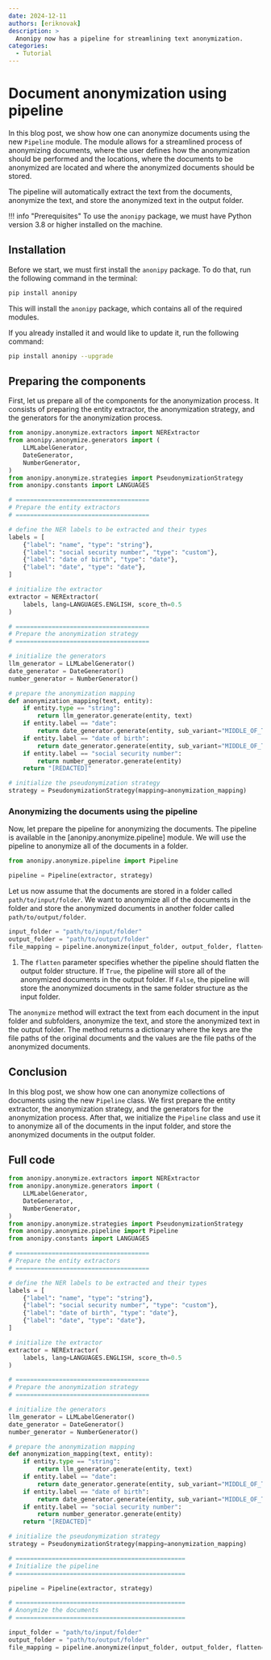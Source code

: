 ```yaml
---
date: 2024-12-11
authors: [eriknovak]
description: >
  Anonipy now has a pipeline for streamlining text anonymization.
categories:
  - Tutorial
---
```


# Document anonymization using pipeline

In this blog post, we show how one can anonymize documents using the new `Pipeline`
module. The module allows for a streamlined process of anonymizing documents, where
the user defines how the anonymization should be performed and the locations, where
the documents to be anonymized are located and where the anonymized documents should
be stored.

The pipeline will automatically extract the text from the documents, anonymize
the text, and store the anonymized text in the output folder.

<!-- more -->

!!! info "Prerequisites"
    To use the `anonipy` package, we must have Python version 3.8 or higher
    installed on the machine.

## Installation

Before we start, we must first install the `anonipy` package. To do that, run the
following command in the terminal:

```bash
pip install anonipy
```

This will install the `anonipy` package, which contains all of the required modules.

If you already installed it and would like to update it, run the following command:

```bash
pip install anonipy --upgrade
```

## Preparing the components

First, let us prepare all of the components for the anonymization process. It
consists of preparing the entity extractor, the anonymization strategy, and the
generators for the anonymization process.

```python
from anonipy.anonymize.extractors import NERExtractor
from anonipy.anonymize.generators import (
    LLMLabelGenerator,
    DateGenerator,
    NumberGenerator,
)
from anonipy.anonymize.strategies import PseudonymizationStrategy
from anonipy.constants import LANGUAGES

# =====================================
# Prepare the entity extractors
# =====================================

# define the NER labels to be extracted and their types
labels = [
    {"label": "name", "type": "string"},
    {"label": "social security number", "type": "custom"},
    {"label": "date of birth", "type": "date"},
    {"label": "date", "type": "date"},
]

# initialize the extractor
extractor = NERExtractor(
    labels, lang=LANGUAGES.ENGLISH, score_th=0.5
)

# =====================================
# Prepare the anonymization strategy
# =====================================

# initialize the generators
llm_generator = LLMLabelGenerator()
date_generator = DateGenerator()
number_generator = NumberGenerator()

# prepare the anonymization mapping
def anonymization_mapping(text, entity):
    if entity.type == "string":
        return llm_generator.generate(entity, text)
    if entity.label == "date":
        return date_generator.generate(entity, sub_variant="MIDDLE_OF_THE_MONTH")
    if entity.label == "date of birth":
        return date_generator.generate(entity, sub_variant="MIDDLE_OF_THE_YEAR")
    if entity.label == "social security number":
        return number_generator.generate(entity)
    return "[REDACTED]"

# initialize the pseudonymization strategy
strategy = PseudonymizationStrategy(mapping=anonymization_mapping)
```

### Anonymizing the documents using the pipeline

Now, let prepare the pipeline for anonymizing the documents. The pipeline is
available in the [anonipy.anonymize.pipeline] module. We will use the pipeline
to anonymize all of the documents in a folder.

```python
from anonipy.anonymize.pipeline import Pipeline

pipeline = Pipeline(extractor, strategy)
```

Let us now assume that the documents are stored in a folder called `path/to/input/folder`.
We want to anonymize all of the documents in the folder and store the anonymized
documents in another folder called `path/to/output/folder`.

```python
input_folder = "path/to/input/folder"
output_folder = "path/to/output/folder"
file_mapping = pipeline.anonymize(input_folder, output_folder, flatten=True)# (1)!
```

1. The `flatten` parameter specifies whether the pipeline should flatten the
   output folder structure. If `True`, the pipeline will store all of the anonymized
   documents in the output folder. If `False`, the pipeline will store the anonymized
   documents in the same folder structure as the input folder.

The `anonymize` method will extract the text from each document in the input folder and subfolders,
anonymize the text, and store the anonymized text in the output folder. The method
returns a dictionary where the keys are the file paths of the original documents
and the values are the file paths of the anonymized documents.

## Conclusion

In this blog post, we show how one can anonymize collections of documents using
the new `Pipeline` class. We first prepare the entity extractor, the anonymization
strategy, and the generators for the anonymization process. After that, we initialize
the `Pipeline` class and use it to anonymize all of the documents in the input folder,
and store the anonymized documents in the output folder.

## Full code

```python
from anonipy.anonymize.extractors import NERExtractor
from anonipy.anonymize.generators import (
    LLMLabelGenerator,
    DateGenerator,
    NumberGenerator,
)
from anonipy.anonymize.strategies import PseudonymizationStrategy
from anonipy.anonymize.pipeline import Pipeline
from anonipy.constants import LANGUAGES

# =====================================
# Prepare the entity extractors
# =====================================

# define the NER labels to be extracted and their types
labels = [
    {"label": "name", "type": "string"},
    {"label": "social security number", "type": "custom"},
    {"label": "date of birth", "type": "date"},
    {"label": "date", "type": "date"},
]

# initialize the extractor
extractor = NERExtractor(
    labels, lang=LANGUAGES.ENGLISH, score_th=0.5
)

# =====================================
# Prepare the anonymization strategy
# =====================================

# initialize the generators
llm_generator = LLMLabelGenerator()
date_generator = DateGenerator()
number_generator = NumberGenerator()

# prepare the anonymization mapping
def anonymization_mapping(text, entity):
    if entity.type == "string":
        return llm_generator.generate(entity, text)
    if entity.label == "date":
        return date_generator.generate(entity, sub_variant="MIDDLE_OF_THE_MONTH")
    if entity.label == "date of birth":
        return date_generator.generate(entity, sub_variant="MIDDLE_OF_THE_YEAR")
    if entity.label == "social security number":
        return number_generator.generate(entity)
    return "[REDACTED]"

# initialize the pseudonymization strategy
strategy = PseudonymizationStrategy(mapping=anonymization_mapping)

# ===============================================
# Initialize the pipeline
# ===============================================

pipeline = Pipeline(extractor, strategy)

# ===============================================
# Anonymize the documents
# ===============================================

input_folder = "path/to/input/folder"
output_folder = "path/to/output/folder"
file_mapping = pipeline.anonymize(input_folder, output_folder, flatten=True)

```
